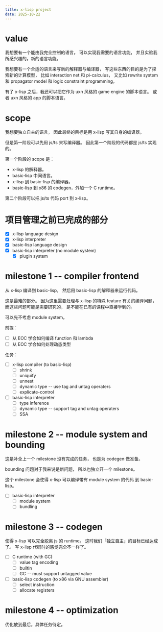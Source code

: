 ```yaml
---
title: x-lisp project
date: 2025-10-22
---
```


# value

我想要有一个能由我完全控制的语言，
可以实现我需要的语言功能，
并且实验我所感兴趣的，新的语言功能。

我想要有一个合适的语言来写新的解释器与编译器，
写这些东西的目的是为了探索新的计算模型，
比如 interaction net 和 pi-calculus，
又比如 rewrite system 和 propagator model
和 logic constraint programming。

有了 x-lisp 之后，我还可以把它作为
uxn 风格的 game engine 的脚本语言。
或者 uxn 风格的 app 的脚本语言。

# scope

我想要独立自主的语言，
因此最终的目标是用 x-lisp 写其自身的编译器。

但是第一阶段可以先用 js/ts 来写编译器。
因此第一个阶段的代码都是 js/ts 实现的。

第一个阶段的 scope 是：

- x-lisp 的解释器。
- basic-lisp 中间语言。
- x-lisp 到 basic-lisp 的编译器。
- basic-lisp 到 x86 的 codegen，外加一个 C runtime。

第二个阶段可以把 js/ts 代码 port 到 x-lisp。

# 项目管理之前已完成的部分

- [x] x-lisp language design
- [x] x-lisp interpreter
- [x] basic-lisp language design
- [x] basic-lisp interpreter (no module system)
  - [x] plugin system

# milestone 1 -- compiler frontend

从 x-lisp 编译到 basic-lisp，
然后用 basic-lisp 的解释器来运行代码。

这是最难的部分。
因为这里需要处理与 x-lisp 的特殊 feature 有关的编译问题，
而这些问题可能是需要研究的，
是不能在已有的课程中直接学到的。

可以先不考虑 module system。

前提：

- [ ] 从 EOC 学会如何编译 function 和 lambda
- [ ] 从 EOC 学会如何处理动态类型

任务：

- [ ] x-lisp compiler (to basic-lisp)
  - [ ] shrink
  - [ ] uniquify
  - [ ] unnest
  - [ ] dynamic type -- use tag and untag operaters
  - [ ] explicate-control
- [ ] basic-lisp interpreter
  - [ ] type inference
  - [ ] dynamic type -- support tag and untag operaters
  - [ ] SSA

# milestone 2 -- module system and bounding

这是补全上一个 milestone 没有完成的任务，
也是为 codegen 做准备。

bounding 问题对于我来说是新问题，
所以也独立开一个 milestone。

这个 milestone 会使得 x-lisp
可以编译带有 module system 的代码 到 basic-lisp。

- [ ] basic-lisp interpreter
  - [ ] module system
  - [ ] bundling

# milestone 3 -- codegen

使得 x-lisp 可以完全脱离 js 的 runtime。
这时我们「独立自主」的目标已经达成了。
写 x-lisp 代码时的感觉完全不一样了。

- [ ] C runtime (with GC)
  - [ ] value tag encoding
  - [ ] builtin
  - [ ] GC -- must support untagged value
- [ ] basic-lisp codegen (to x86 via GNU assembler)
  - [ ] select instruction
  - [ ] allocate registers

# milestone 4 -- optimization

优化放到最后，具体任务待定。
